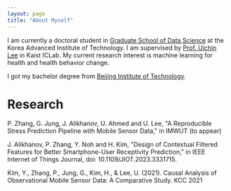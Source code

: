```yaml
---
layout: page 
title: "About Myself"
---
```


I am currently a doctoral student in [Graduate School of Data Science](https://ie.kaist.ac.kr/) at the Korea Advanced Institute of Technology. I am supervised by [Prof. Uichin Lee](http://ic.kaist.ac.kr/wiki/wiki.cgi?UichinLee) in Kaist ICLab. My current research interest is machine learning for health and health behavior change. 

I got my bachelor degree from [Beijing Institute of Technology](https://english.bit.edu.cn/).

# Research
P. Zhang, G. Jung, J. Alikhanov, U. Ahmed and U. Lee, "A Reproducible Stress Prediction Pipeline with Mobile Sensor Data," in IMWUT (to appear)

J. Alikhanov, P. Zhang, Y. Noh and H. Kim, "Design of Contextual Filtered Features for Better Smartphone-User Receptivity Prediction," in IEEE Internet of Things Journal, doi: 10.1109/JIOT.2023.3331715.

Kim, Y., Zhang, P., Jung, G., Kim, H., & Lee, U. (2021). Causal Analysis of Observational Mobile Sensor Data: A Comparative Study. KCC 2021


